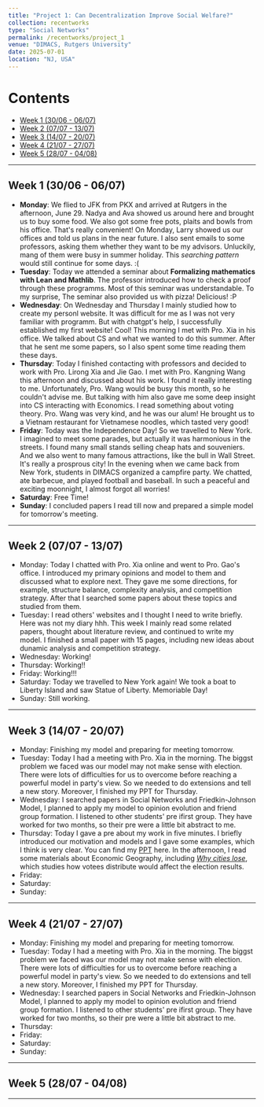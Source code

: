 ```yaml
---
title: "Project 1: Can Decentralization Improve Social Welfare?"
collection: recentworks
type: "Social Networks"
permalink: /recentworks/project_1
venue: "DIMACS, Rutgers University"
date: 2025-07-01
location: "NJ, USA"
---
```


<!--
This is a description of a teaching experience. You can use markdown like any other post.
-->

# Contents

- [Week 1 (30/06 - 06/07)](#week-1-3006---0607)
- [Week 2 (07/07 - 13/07)](#week-2-0707---1307)
- [Week 3 (14/07 - 20/07)](#week-3-1407---2007)
- [Week 4 (21/07 - 27/07)](#week-4-2107---2707)
- [Week 5 (28/07 - 04/08)](#week-5-2807---0408)

---

## Week 1 (30/06 - 06/07)

- **Monday**: We flied to JFK from PKX and arrived at Rutgers in the afternoon, June 29. Nadya and Ava showed us around here and brought us to buy some food. We also got some free pots, plaits and bowls from his office. That's really convenient! On Monday, Larry showed us our offices and told us plans in the near future. I also sent emails to some professors, asking them whether they want to be my advisors. Unluckily, mang of them were busy in summer holiday. This *searching pattern* would still continue for some days. :(  
- **Tuesday**: Today we attended a seminar about **Formalizing mathematics with Lean and Mathlib**. The professor introduced how to check a proof through these programms. Most of this seminar was understandable. To my surprise, The seminar also provided us with pizza! Delicious! :P  
- **Wednesday**: On Wednesday and Thursday I mainly studied how to create my personl website. It was difficult for me as I was not very familiar with programm. But with chatgpt's help, I successfully established my first website! Cool! This morning I met with Pro. Xia in his office. We talked about CS and what we wanted to do this summer. After that he sent me some papers, so I also spent some time reading them these days.
- **Thursday**: Today I finished contacting with professors and decided to work with Pro. Lirong Xia and Jie Gao. I met with Pro. Kangning Wang this afternoon and discussed about his work. I found it really interesting to me. Unfortunately, Pro. Wang would be busy this month, so he couldn't advise me. But talking with him also gave me some deep insight into CS interacting with Economics. I read something about voting theory. Pro. Wang was very kind, and he was our alum! He brought us to a Vietnam restaurant for Vietnamese noodles, which tasted very good!  
- **Friday**: Today was the Independence Day! So we travelled to New York. I imagined to meet some parades, but actually it was harmonious in the streets. I found many small stands selling cheap hats and souveniers. And we also went to many famous attractions, like the bull in Wall Street. It's really a prosprous city! In the evening when we came back from New York, students in DIMACS organized a campfire party. We chatted, ate barbecue, and played football and baseball. In such a peaceful and exciting moonnight, I almost forgot all worries! 
- **Saturday**: Free Time!
- **Sunday**: I concluded papers I read till now and prepared a simple model for tomorrow's meeting.

---

## Week 2 (07/07 - 13/07)

- Monday: Today I chatted with Pro. Xia online and went to Pro. Gao's office. I introduced my primary opinions and model to them and discussed what to explore next. They gave me some directions, for example, structure balance, complexity analysis, and competition strategy. After that I searched some papers about these topics and studied from them.
- Tuesday: I read others' websites and I thought I need to write briefly. Here was not my diary hhh. This week I mainly read some related papers, thought about literature review, and continued to write my model. I finished a small paper with 15 pages, including new ideas about dunamic analysis and competition strategy.
- Wednesday: Working!
- Thursday: Working!!
- Friday: Working!!!
- Saturday: Today we travelled to New York again! We took a boat to Liberty Island and saw Statue of Liberty. Memoriable Day! 
- Sunday: Still working.

---

## Week 3 (14/07 - 20/07)

- Monday: Finishing my model and preparing for meeting tomorrow.
- Tuesday: Today I had a meeting with Pro. Xia in the morning. The biggst problem we faced was our model may not make sense with election. There were lots of difficulties for us to overcome before reaching a powerful model in party's view. So we needed to do extensions and tell a new story. Moreover, I finished my PPT for Thursday.
- Wednesday: I searched papers in Social Networks and Friedkin-Johnson Model, I planned to apply my model to opinion evolution and friend group formation. I listened to other students' pre ifirst group. They have worked for two months, so their pre were a little bit abstract to me. 
- Thursday: Today I gave a pre about my work in five minutes. I briefly introduced our motivation and models and I gave some examples, which I think is very clear. You can find my [PPT](/assets/recentworks/project1_ppt_0717_v1.pdf) here. In the afternoon, I read some materials about Economic Geography, including [*Why cities lose*](https://www.jonathanrodden.com/why-cities-lose), which studies how votees distribute would affect the election results.  
- Friday:  
- Saturday:  
- Sunday:  

---

## Week 4 (21/07 - 27/07)

- Monday: Finishing my model and preparing for meeting tomorrow.
- Tuesday: Today I had a meeting with Pro. Xia in the morning. The biggst problem we faced was our model may not make sense with election. There were lots of difficulties for us to overcome before reaching a powerful model in party's view. So we needed to do extensions and tell a new story. Moreover, I finished my PPT for Thursday.
- Wednesday: I searched papers in Social Networks and Friedkin-Johnson Model, I planned to apply my model to opinion evolution and friend group formation. I listened to other students' pre ifirst group. They have worked for two months, so their pre were a little bit abstract to me. 
- Thursday: 
- Friday:  
- Saturday:  
- Sunday:

---

## Week 5 (28/07 - 04/08)

---

